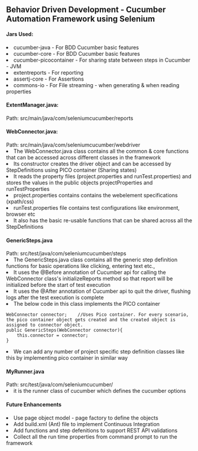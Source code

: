 <h2>Behavior Driven Development - Cucumber Automation Framework using Selenium </h2>

<h4>Jars Used: </h4>
<li>cucumber-java - For BDD Cucumber basic features</li>
<li>cucumber-core - For BDD Cucumber basic features</li>
<li>cucumber-picocontainer - For sharing state between steps in Cucumber - JVM </li>
<li>extentreports - For reporting</li>
<li>assertj-core - For Assertions</li>
<li>commons-io - For File streaming - when generating  & when reading properties</li>

<h4>ExtentManager.java:</h4> 
Path: src/main/java/com/seleniumcucumber/reports

<h4>WebConnector.java: </h4>
Path: src/main/java/com/seleniumcucumber/webdriver
<li>The WebConnector.java class contains all the common & core functions that can be accessed across different classes in the framework</li>
<li>Its constructor creates the driver object and can be accessed by StepDefinitions using PICO container (Sharing states)</li>
<li>It reads the property files (project.properties and runTest.properties) and stores the values in the public objects projectProperties and  runTestProperties</li>
<li>project.properties contains contains the webelement specifications (xpath/css)</li>
<li>runTest.properties file contains test configurations like  environment, browser etc</li>
<li>It also has the basic re-usable functions that can be shared across all the StepDefinitions</li>

<h4>GenericSteps.java </h4>
Path: src/test/java/com/seleniumcucumber/steps

<li>The GenericSteps.java class contains all the generic step definition functions for basic operations like clicking, entering text etc.,</li>
<li>It uses the @Before annotation of Cucumber api for calling the WebConnector class's initializeReports method so that report will be initialized before the start of test execution</li>
<li>It uses the @After annotation of Cucumber api to quit the driver, flushing logs after the test execution is complete</li>
<li>The below code in this class implements the PICO container</li>

    WebConnector connector;    //Uses Pico container. For every scenario, the pico container object gets created and the created object is assigned to connector object.
    public GenericSteps(WebConnector connector){
        this.connector = connector;
    }

<li>We can add any number of project specific step definition classes like this by implementing pico container in similar way</li>
<h4>MyRunner.java</h4>
Path: src/test/java/com/seleniumcucumber/
<li>it is the runner class of cucumber which defines the cucumber options</li>

<h4>Future Enhancements</h4>
<li>Use page object model - page factory to define the objects</li>
<li>Add build.xml (Ant) file to implement Continuous Integration</li>
<li>Add functions and step defenitions to support REST API validations</li>
<li>Collect all the run time properties from command prompt to run the framework</li>